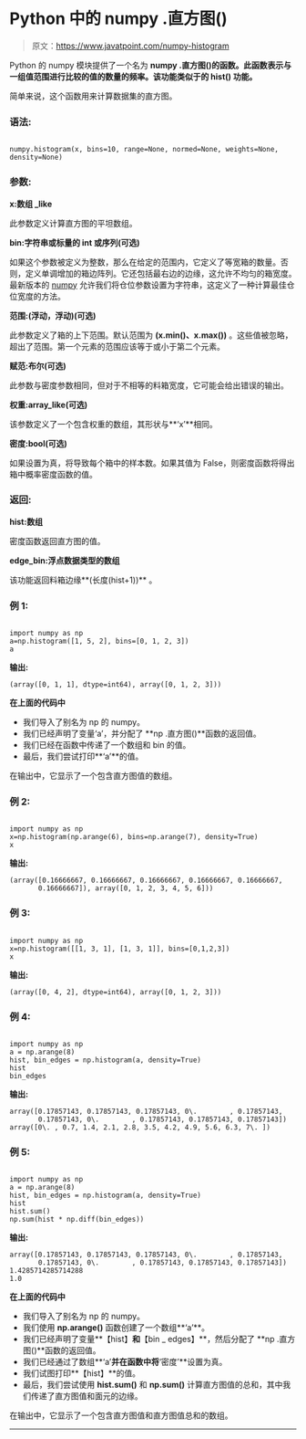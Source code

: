 # Python 中的 numpy .直方图()

> 原文：<https://www.javatpoint.com/numpy-histogram>

Python 的 numpy 模块提供了一个名为 **numpy .直方图()**的函数。此函数表示与一组值范围进行比较的值的数量的频率。该功能类似于**的 **hist()** 功能。**

简单来说，这个函数用来计算数据集的直方图。

### 语法:

```

numpy.histogram(x, bins=10, range=None, normed=None, weights=None, density=None)

```

### 参数:

**x:数组 _like**

此参数定义计算直方图的平坦数组。

**bin:字符串或标量的 int 或序列(可选)**

如果这个参数被定义为整数，那么在给定的范围内，它定义了等宽箱的数量。否则，定义单调增加的箱边阵列。它还包括最右边的边缘，这允许不均匀的箱宽度。最新版本的 [numpy](https://www.javatpoint.com/numpy-tutorial) 允许我们将仓位参数设置为字符串，这定义了一种计算最佳仓位宽度的方法。

**范围:(浮动，浮动)(可选)**

此参数定义了箱的上下范围。默认范围为 **(x.min()、x.max())** 。这些值被忽略，超出了范围。第一个元素的范围应该等于或小于第二个元素。

**赋范:布尔(可选)**

此参数与密度参数相同，但对于不相等的料箱宽度，它可能会给出错误的输出。

**权重:array_like(可选)**

该参数定义了一个包含权重的数组，其形状与**‘x’**相同。

**密度:bool(可选)**

如果设置为真，将导致每个箱中的样本数。如果其值为 False，则密度函数将得出箱中概率密度函数的值。

### 返回:

**hist:数组**

密度函数返回直方图的值。

**edge_bin:浮点数据类型的数组**

该功能返回料箱边缘**(长度(hist+1))** 。

### 例 1:

```

import numpy as np
a=np.histogram([1, 5, 2], bins=[0, 1, 2, 3])
a

```

**输出:**

```
(array([0, 1, 1], dtype=int64), array([0, 1, 2, 3]))

```

**在上面的代码中**

*   我们导入了别名为 np 的 numpy。
*   我们已经声明了变量‘a’，并分配了 **np .直方图()**函数的返回值。
*   我们已经在函数中传递了一个数组和 bin 的值。
*   最后，我们尝试打印**‘a’**的值。

在输出中，它显示了一个包含直方图值的数组。

### 例 2:

```

import numpy as np
x=np.histogram(np.arange(6), bins=np.arange(7), density=True)
x

```

**输出:**

```
(array([0.16666667, 0.16666667, 0.16666667, 0.16666667, 0.16666667,
       0.16666667]), array([0, 1, 2, 3, 4, 5, 6]))

```

### 例 3:

```

import numpy as np
x=np.histogram([[1, 3, 1], [1, 3, 1]], bins=[0,1,2,3])
x

```

**输出:**

```
(array([0, 4, 2], dtype=int64), array([0, 1, 2, 3]))

```

### 例 4:

```

import numpy as np
a = np.arange(8)
hist, bin_edges = np.histogram(a, density=True)
hist
bin_edges

```

**输出:**

```
array([0.17857143, 0.17857143, 0.17857143, 0\.        , 0.17857143,
       0.17857143, 0\.        , 0.17857143, 0.17857143, 0.17857143])
array([0\. , 0.7, 1.4, 2.1, 2.8, 3.5, 4.2, 4.9, 5.6, 6.3, 7\. ])

```

### 例 5:

```

import numpy as np
a = np.arange(8)
hist, bin_edges = np.histogram(a, density=True)
hist
hist.sum()
np.sum(hist * np.diff(bin_edges))

```

**输出:**

```
array([0.17857143, 0.17857143, 0.17857143, 0\.        , 0.17857143,
       0.17857143, 0\.        , 0.17857143, 0.17857143, 0.17857143])
1.4285714285714288
1.0

```

**在上面的代码中**

*   我们导入了别名为 np 的 numpy。
*   我们使用 **np.arange()** 函数创建了一个数组**‘a’**。
*   我们已经声明了变量**【hist】**和**【bin _ edges】**，然后分配了 **np .直方图()**函数的返回值。
*   我们已经通过了数组**‘a’**并在函数中将**‘密度’**设置为真。
*   我们试图打印**【hist】**的值。
*   最后，我们尝试使用 **hist.sum()** 和 **np.sum()** 计算直方图值的总和，其中我们传递了直方图值和面元的边缘。

在输出中，它显示了一个包含直方图值和直方图值总和的数组。

* * *